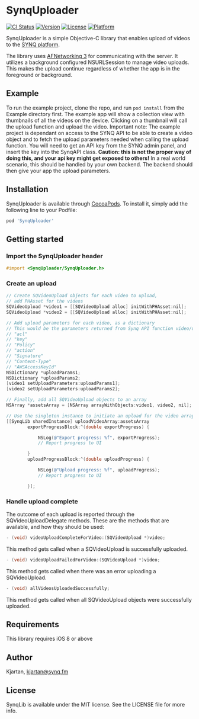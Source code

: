# SynqUploader

[![CI Status](http://img.shields.io/travis/Kjartan/SynqUploader.svg?style=flat)](https://travis-ci.org/Kjartan/SynqUploader)
[![Version](https://img.shields.io/cocoapods/v/SynqUploader.svg?style=flat)](http://cocoapods.org/pods/SynqUploader)
[![License](https://img.shields.io/cocoapods/l/SynqUploader.svg?style=flat)](http://cocoapods.org/pods/SynqUploader)
[![Platform](https://img.shields.io/cocoapods/p/SynqUploader.svg?style=flat)](http://cocoapods.org/pods/SynqUploader)

SynqUploader is a simple Objective-C library that enables upload of videos to the [SYNQ platform](https://www.synq.fm).

The library uses [AFNetworking 3](https://github.com/AFNetworking/AFNetworking) for communicating with the server. It utilizes a background configured NSURLSession to manage video uploads. This makes the upload continue regardless of whether the app is in the foreground or background.

## Example

To run the example project, clone the repo, and run `pod install` from the Example directory first. The example app will show a collection view with thumbnails of all the videos on the device. Clicking on a thumbnail will call the upload function and upload the video. 
Important note: The example project is dependant on access to the SYNQ API to be able to create a video object and to fetch the upload parameters needed when calling the upload function. You will need to get an API key from the SYNQ admin panel, and insert the key into the SynqAPI class. **Caution: this is not the proper way of doing this, and your api key might get exposed to others!** 
In a real world scenario, this should be handled by your own backend. The backend should then give your app the upload parameters.


## Installation

SynqUploader is available through [CocoaPods](http://cocoapods.org). To install
it, simply add the following line to your Podfile:

```ruby
pod 'SynqUploader'
```

## Getting started

### Import the SynqUploader header

```objective-c
#import <SynqUploader/SynqUploader.h>
```

### Create an upload

```objective-c
// Create SQVideoUpload objects for each video to upload,
// add PHAsset for the videos
SQVideoUpload *video1 = [[SQVideoUpload alloc] initWithPHAsset:nil];
SQVideoUpload *video2 = [[SQVideoUpload alloc] initWithPHAsset:nil];

// Add upload parameters for each video, as a dictionary
// This would be the parameters returned from Synq API function video/upload, and must contain the following keys:
// "acl"
// "key"
// "Policy"
// "action"
// "Signature"
// "Content-Type"
// "AWSAccessKeyId"
NSDictionary *uploadParams1;
NSDictionary *uploadParams2;
[video1 setUploadParameters:uploadParams1];
[video2 setUploadParameters:uploadParams2];

// Finally, add all SQVideoUpload objects to an array
NSArray *assetsArray = [NSArray arrayWithObjects:video1, video2, nil];

// Use the singleton instance to initiate an upload for the video array
[[SynqLib sharedInstance] uploadVideoArray:assetsArray
        exportProgressBlock:^(double exportProgress) {

            NSLog(@"Export progress: %f", exportProgress);
            // Report progress to UI

        }
        uploadProgressBlock:^(double uploadProgress) {

            NSLog(@"Upload progress: %f", uploadProgress);
            // Report progress to UI

        }];
```

### Handle upload complete

The outcome of each upload is reported through the SQVideoUploadDelegate methods. These are the methods that are available, and how they should be used:

```objective-c
- (void) videoUploadCompleteForVideo:(SQVideoUpload *)video;
```
This method gets called when a SQVideoUpload is successfully uploaded.

```objective-c
- (void) videoUploadFailedForVideo:(SQVideoUpload *)video;
```
This method gets called when there was an error uploading a SQVideoUpload.

```objective-c
- (void) allVideosUploadedSuccessfully;
```
This method gets called when all SQVideoUpload objects were successfully uploaded.



## Requirements

This library requires iOS 8 or above

## Author

Kjartan, kjartan@synq.fm

## License

SynqLib is available under the MIT license. See the LICENSE file for more info.
